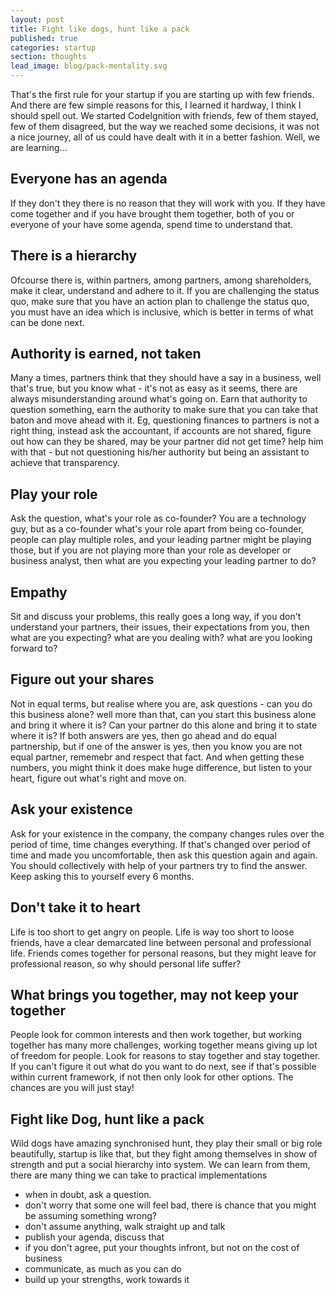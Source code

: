 ```yaml
---
layout: post
title: Fight like dogs, hunt like a pack
published: true
categories: startup 
section: thoughts
lead_image: blog/pack-mentality.svg
---
```


That's the first rule for your startup if you are starting up with few friends. And there are few simple reasons for this, I learned it hardway, I think I should spell out. We started CodeIgnition with friends, few of them stayed, few of them disagreed, but the way we reached some decisions, it was not a nice journey, all of us could have dealt with it in a better fashion. Well, we are learning...

## Everyone has an agenda
If they don't they there is no reason that they will work with you. If they have come together and if you have brought them together, both of you or everyone of your have some agenda, spend time to understand that. 

## There is a hierarchy
Ofcourse there is, within partners, among partners, among shareholders, make it clear, understand and adhere to it. If you are challenging the status quo, make sure that you have an action plan to challenge the status quo, you must have an idea which is inclusive, which is better in terms of what can be done next. 

## Authority is earned, not taken
Many a times, partners think that they should have a say in a business, well that's true, but you know what - it's not as easy as it seems, there are always misunderstanding around what's going on. Earn that authority to question something, earn the authority to make sure that you can take that baton and move ahead with it. Eg, questioning finances to partners is not a right thing, instead ask the accountant, if accounts are not shared, figure out how can they be shared, may be your partner did not get time? help him with that - but not questioning his/her authority but being an assistant to achieve that transparency.

## Play your role
Ask the question, what's your role as co-founder? You are a technology guy, but as a co-founder what's your role apart from being co-founder, people can play multiple roles, and your leading partner might be playing those, but if you are not playing more than your role as developer or business analyst, then what are you expecting your leading partner to do? 

## Empathy
Sit and discuss your problems, this really goes a long way, if you don't understand your partners, their issues, their expectations from you, then what are you expecting? what are you dealing with? what are you looking forward to? 

## Figure out your shares
Not in equal terms, but realise where you are, ask questions - can you do this business alone? well more than that, can you start this business alone and bring it where it is? Can your partner do this alone and bring it to state where it is? If both answers are yes, then go ahead and do equal partnership, but if one of the answer is yes, then you know you are not equal partner, rememebr and respect that fact. And when getting these numbers, you might think it does make huge difference, but listen to your heart, figure out what's right and move on.

## Ask your existence
Ask for your existence in the company, the company changes rules over the period of time, time changes everything. If that's changed over period of time and made you uncomfortable, then ask this question again and again. You should collectively with help of your partners try to find the answer. Keep asking this to yourself every 6 months.

## Don't take it to heart
Life is too short to get angry on people. Life is way too short to loose friends, have a clear demarcated line between personal and professional life. Friends comes together for personal reasons, but they might leave for professional reason, so why should personal life suffer?

## What brings you together, may not keep your together
People look for common interests and then work together, but working together has many more challenges, working together means giving up lot of freedom for people. Look for reasons to stay together and stay together. If you can't figure it out what do you want to do next, see if that's possible within current framework, if not then only look for other options. The chances are you will just stay!

## Fight like Dog, hunt like a pack
Wild dogs have amazing synchronised hunt, they play their small or big role beautifully, startup is like that, but they fight among themselves in show of strength and put a social hierarchy into system. We can learn from them, there are many thing we can take to practical implementations

* when in doubt, ask a question.
* don't worry that some one will feel bad, there is chance that you might be assuming something wrong?
* don't assume anything, walk straight up and talk
* publish your agenda, discuss that
* if you don't agree, put your thoughts infront, but not on the cost of business
* communicate, as much as you can do
* build up your strengths, work towards it


